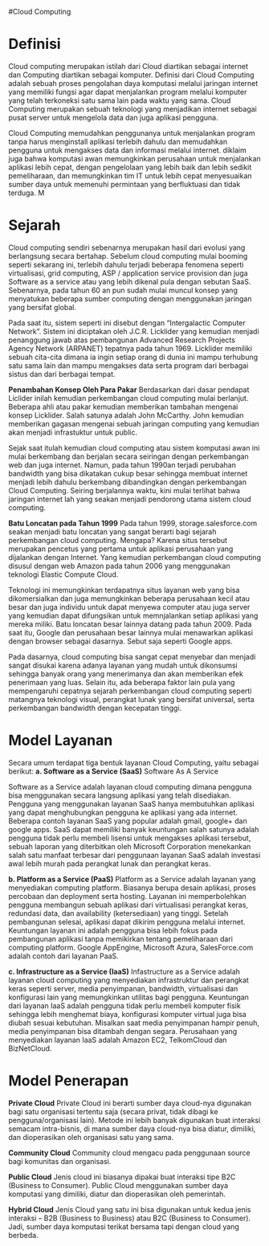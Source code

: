 #Cloud Computing

<h1>Definisi</h1>
Cloud computing merupakan istilah dari Cloud diartikan sebagai internet dan Computing diartikan sebagai komputer. 
Definisi dari Cloud Computing adalah sebuah proses pengolahan daya komputasi  melalui jaringan internet  yang memiliki fungsi agar dapat menjalankan program melalui komputer yang telah terkoneksi satu sama lain pada waktu yang sama.
Cloud Computing merupakan sebuah teknologi yang menjadikan internet sebagai pusat server untuk mengelola data dan juga aplikasi pengguna. 

Cloud Computing memudahkan penggunanya untuk menjalankan program tanpa harus menginstall aplikasi terlebih dahulu dan memudahkan pengguna untuk mengakses data dan informasi melalui internet.
diklaim juga bahwa komputasi awan memungkinkan perusahaan untuk menjalankan aplikasi lebih cepat, dengan pengelolaan yang lebih baik dan lebih sedikit pemeliharaan, dan memungkinkan tim IT untuk lebih cepat menyesuaikan sumber daya untuk memenuhi permintaan yang berfluktuasi dan tidak terduga.
M

<h1>Sejarah</h1>
Cloud computing sendiri sebenarnya merupakan hasil dari evolusi yang berlangsung secara bertahap. Sebelum cloud computing mulai booming seperti sekarang ini, terlebih dahulu terjadi beberapa fenomena seperti virtualisasi, grid computing, ASP / application service provision dan juga Software as a service atau yang lebih dikenal pula dengan sebutan SaaS. Sebenarnya, pada tahun 60 an pun sudah mulai muncul konsep yang menyatukan beberapa sumber computing dengan menggunakan jaringan yang bersifat global.

Pada saat itu, sistem seperti ini disebut dengan “Intergalactic Computer Network”. Sistem ini diciptakan oleh J.C.R. Licklider yang kemudian menjadi penanggung jawab atas pembangunan Advanced Research Projects Agency Network (ARPANET) tepatnya pada tahun 1969. Licklider memiliki sebuah cita-cita dimana ia ingin setiap orang di dunia ini mampu terhubung satu sama lain dan mampu mengakses data serta program dari berbagai sistus dan dari berbagai tempat.


<b>Penambahan Konsep Oleh Para Pakar</b>
Berdasarkan dari dasar pendapat Liclider inilah kemudian perkembangan cloud computing mulai berlanjut. Beberapa ahli atau pakar kemudian memberikan tambahan mengenai konsep Licklider. Salah satunya adalah John McCarthy. John kemudian memberikan gagasan mengenai sebuah jaringan computing yang kemudian akan menjadi infrastuktur untuk public.

Sejak saat itulah kemudian cloud computing atau sistem komputasi awan ini mulai berkembang dan berjalan secara seiringan dengan perkembangan web dan juga internet. Namun, pada tahun 1990an terjadi perubahan bandwidth yang bisa dikatakan cukup besar sehingga membuat internet menjadi lebih dahulu berkembang dibandingkan dengan perkembangan Cloud Computing. Seiring berjalannya waktu, kini mulai terlihat bahwa jaringan internet lah yang seakan menjadi pendorong utama sistem cloud computing.


<b>Batu Loncatan pada Tahun 1999</b>
Pada tahun 1999, storage.salesforce.com seakan menjadi batu loncatan yang sangat berarti bagi sejarah perkembangan cloud computing. Mengapa? Karena situs tersebut merupakan pencetus yang pertama untuk aplikasi perusahaan yang dijalankan dengan Internet. Yang kemudian perkembangan cloud computing disusul dengan web Amazon pada tahun 2006 yang menggunakan teknologi Elastic Compute Cloud.

Teknologi ini memungkinkan terdapatnya situs layanan web yang bisa dikomersialkan dan juga memungkinkan beberapa perusahaan kecil atau besar dan juga individu untuk dapat menyewa computer atau juga server yang kemudian dapat difungsikan untuk memnjalankan setiap aplikasi yang mereka miliki. Batu loncatan besar lainnya datang pada tahun 2009. Pada saat itu, Google dan perusahaan besar lainnya mulai menawarkan aplikasi dengan browser sebagai dasarnya. Sebut saja seperti Google apps.

Pada dasarnya, cloud computing bisa sangat cepat menyebar dan menjadi sangat disukai karena adanya layanan yang mudah untuk dikonsumsi sehingga banyak orang yang menerimanya dan akan memberikan efek penerimaan yang luas. Selain itu, ada beberapa faktor lain pula yang mempengaruhi cepatnya sejarah perkembangan cloud computing seperti matangnya teknologi visual, perangkat lunak yang bersifat universal, serta perkembangan bandwidth dengan kecepatan tinggi.


<h1>Model Layanan</h1> 
Secara umum terdapat tiga bentuk layanan Cloud Computing, yaitu sebagai berikut:
<b>a. Software as a Service (SaaS)</b>
Software As A Service

Software as a Service adalah layanan cloud computing dimana pengguna bisa menggunakan secara langsung aplikasi yang telah disediakan. Pengguna yang menggunakan layanan SaaS hanya membutuhkan aplikasi yang dapat menghubungkan pengguna ke aplikasi yang ada internet. Beberapa contoh layanan SaaS yang popular adalah gmail, google+ dan google apps. SaaS dapat memiliki banyak keuntungan salah satunya adalah pengguna tidak perlu membeli lisensi untuk mengakses aplikasi tersebut, sebuah laporan yang diterbitkan oleh Microsoft Corporation menekankan salah satu manfaat terbesar dari penggunaan layanan SaaS adalah investasi awal lebih murah pada perangkat lunak dan perangkat keras.

<b>b. Platform as a Service (PaaS)</b>
Platform as a Service adalah layanan yang menyediakan computing platform. Biasanya berupa desain aplikasi, proses percobaan dan deployment serta hosting. Layanan ini memperbolehkan pengguna membangun sebuah aplikasi dari virtualisasi perangkat keras, redundasi data, dan availability (ketersediaan) yang tinggi. Setelah pembangunan selesai, aplikasi dapat dikirim pengguna melalui internet. Keuntungan layanan ini adalah pengguna bisa lebih fokus pada pembangunan aplikasi tanpa memikirkan tentang pemeliharaan dari computing platform. Google AppEngine, Microsoft Azura, SalesForce.com adalah contoh dari layanan PaaS.

 
<b>c. Infrastructure as a Service (IaaS)</b>
Infastructure as a Service adalah layanan cloud computing yang menyediakan infrastruktur dan perangkat keras seperti server, media penyimpanan, bandwidth, virtualisasi dan konfigurasi lain yang memungkinkan utilitas bagi pengguna. Keuntungan dari layanan IaaS adalah pengguna tidak perlu membeli komputer fisik sehingga lebih menghemat biaya, konfigurasi komputer virtual juga bisa diubah sesuai kebutuhan. Misalkan saat media penyimpanan hampir penuh, media penyimpanan bisa ditambah dengan segara. Perusahaan yang menyediakan layanan IaaS adalah Amazon EC2, TelkomCloud dan BizNetCloud.


<h1>Model Penerapan</h1> 
<b>Private Cloud</b>
Private Cloud ini berarti sumber daya cloud-nya digunakan bagi satu organisasi tertentu saja (secara privat, tidak dibagi ke pengguna/organisasi lain). Metode ini lebih banyak digunakan buat interaksi semacam intra-bisnis, di mana sumber daya cloud-nya bisa diatur, dimiliki, dan dioperasikan oleh organisasi satu yang sama.

<b>Community Cloud</b>
Community cloud mengacu pada penggunaan source bagi komunitas dan organisasi.

<b>Public Cloud</b>
Jenis cloud ini biasanya dipakai buat interaksi tipe B2C (Business to Consumer). Public Cloud menggunakan sumber daya komputasi yang dimiliki, diatur dan dioperasikan oleh pemerintah.

<b>Hybrid Cloud</b>
Jenis Cloud yang satu ini bisa digunakan untuk kedua jenis interaksi – B2B (Business to Business) atau B2C (Business to Consumer). Jadi, sumber daya komputasi terikat bersama tapi dengan cloud yang berbeda.